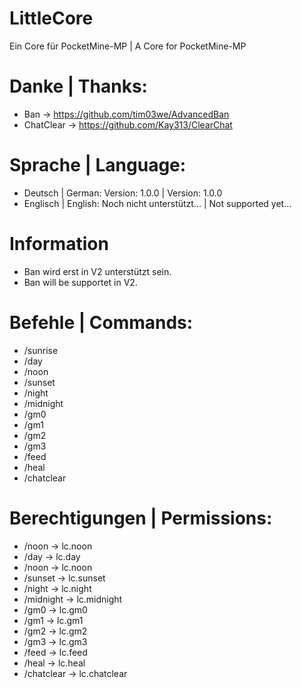 # LittleCore #
Ein Core für PocketMine-MP | A Core for PocketMine-MP

# Danke | Thanks: #
- Ban -> https://github.com/tim03we/AdvancedBan
- ChatClear -> https://github.com/Kay313/ClearChat

# Sprache | Language: #
- Deutsch | German: Version: 1.0.0 | Version: 1.0.0
- Englisch | English: Noch nicht unterstützt... | Not supported yet...

# Information #
- Ban wird erst in V2 unterstützt sein.
- Ban will be supportet in V2.

# Befehle | Commands: #

- /sunrise
- /day
- /noon
- /sunset
- /night
- /midnight
- /gm0
- /gm1
- /gm2
- /gm3
- /feed
- /heal
- /chatclear

# Berechtigungen | Permissions: #

- /noon -> lc.noon
- /day -> lc.day
- /noon -> lc.noon
- /sunset -> lc.sunset
- /night -> lc.night
- /midnight -> lc.midnight
- /gm0 -> lc.gm0
- /gm1 -> lc.gm1
- /gm2 -> lc.gm2
- /gm3 -> lc.gm3
- /feed -> lc.feed
- /heal -> lc.heal
- /chatclear -> lc.chatclear
